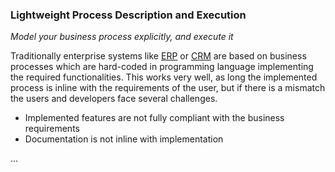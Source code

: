 ### Lightweight Process Description and Execution
_Model your business process explicitly, and execute it_

Traditionally enterprise systems like [ERP](https://en.wikipedia.org/wiki/Enterprise_resource_planning) or [CRM](https://en.wikipedia.org/wiki/Customer_relationship_management) are based on business processes which are hard-coded in programming language implementing the required functionalities. This works very well, as long the implemented process is inline with the requirements of the user, but if there is a mismatch the users and developers face several challenges.

* Implemented features are not fully compliant with the business requirements
* Documentation is not inline with implementation

...